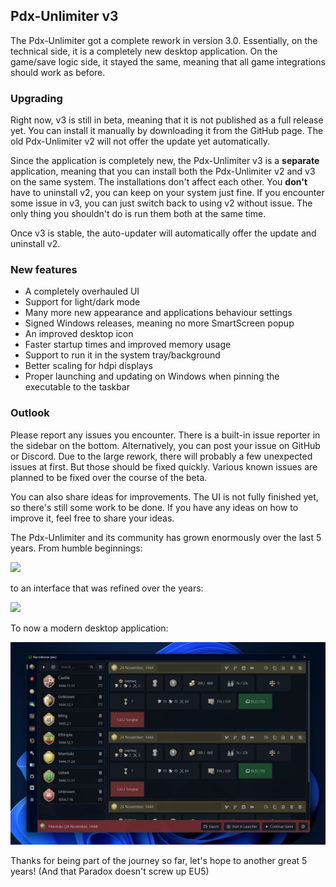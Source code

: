 ## Pdx-Unlimiter v3

The Pdx-Unlimiter got a complete rework in version 3.0. Essentially, on the technical side, it is a completely new desktop application. On the game/save logic side, it stayed the same, meaning that all game integrations should work as before.

### Upgrading

Right now, v3 is still in beta, meaning that it is not published as a full release yet. You can install it manually by downloading it from the GitHub page. The old Pdx-Unlimiter v2 will not offer the update yet automatically.

Since the application is completely new, the Pdx-Unlimiter v3 is a **separate** application, meaning that you can install both the Pdx-Unlimiter v2 and v3 on the same system. The installations don't affect each other. You **don't** have to uninstall v2, you can keep on your system just fine. If you encounter some issue in v3, you can just switch back to using v2 without issue. The only thing you shouldn't do is run them both at the same time.

Once v3 is stable, the auto-updater will automatically offer the update and uninstall v2.

### New features

- A completely overhauled UI
- Support for light/dark mode
- Many more new appearance and applications behaviour settings
- Signed Windows releases, meaning no more SmartScreen popup
- An improved desktop icon
- Faster startup times and improved memory usage
- Support to run it in the system tray/background
- Better scaling for hdpi displays
- Proper launching and updating on Windows when pinning the executable to the taskbar

### Outlook

Please report any issues you encounter. There is a built-in issue reporter in the sidebar on the bottom. Alternatively, you can post your issue on GitHub or Discord. Due to the large rework, there will probably a few unexpected issues at first. But those should be fixed quickly. Various known issues are planned to be fixed over the course of the beta.

You can also share ideas for improvements. The UI is not fully finished yet, so there's still some work to be done. If you have any ideas on how to improve it, feel free to share your ideas.

The Pdx-Unlimiter and its community has grown enormously over the last 5 years. From humble beginnings:

![](https://github.com/crschnick/pdx_unlimiter/blob/d8b2d61b4c85ab09f7a60ead6691523360a6cc7b/docs/screenshot.png?raw=true)

to an interface that was refined over the years:

![](https://github.com/crschnick/pdx_unlimiter/raw/master/misc/screenshot.png)

To now a modern desktop application:

![](https://github.com/crschnick/pdx_unlimiter/blob/master/misc/v3_screenshot.png?raw=true)

Thanks for being part of the journey so far, let's hope to another great 5 years! (And that Paradox doesn't screw up EU5)
